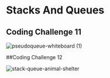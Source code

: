 
# Stacks And Queues 

## Coding  Challenge 11

![pseudoqueue-whiteboard (1)](https://user-images.githubusercontent.com/93843463/193701796-202ba8a8-1faa-4c7e-bd5a-83705531616a.png)


##Coding  Challenge 12

![stack-queue-animal-shelter](https://user-images.githubusercontent.com/93843463/193964409-85c61d7d-37b7-4bd0-95e0-3c11fb772cde.png)
